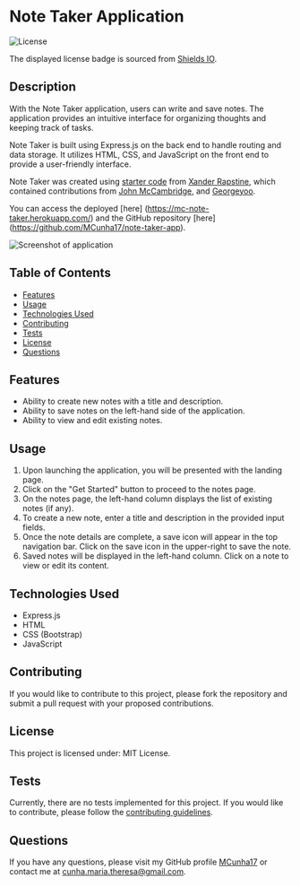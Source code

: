 # Note Taker Application

![License](https://img.shields.io/badge/license-MIT%20License-blue.svg)

The displayed license badge is sourced from <a href="https://shields.io/category/license">Shields IO</a>.

## Description
With the Note Taker application, users can write and save notes. The application provides an intuitive interface for organizing thoughts and keeping track of tasks.

Note Taker is built using Express.js on the back end to handle routing and data storage. It utilizes HTML, CSS, and JavaScript on the front end to provide a user-friendly interface.

Note Taker was created using [starter code](https://github.com/coding-boot-camp/miniature-eureka) from [Xander Rapstine](https://github.com/Xandromus), which contained contributions from <a href="https://github.com/nol166">John McCambridge</a>, and <a href="https://github.com/Georgeyoo">Georgeyoo</a>.

You can access the deployed [here] (https://mc-note-taker.herokuapp.com/) and the GitHub repository [here] (https://github.com/MCunha17/note-taker-app).

![Screenshot of application](/)

## Table of Contents
* [Features](#features)
* [Usage](#usage)
* [Technologies Used](#technologies-used)
* [Contributing](#contributing)
* [Tests](#tests)
* [License](#license)
* [Questions](#questions)

## Features
* Ability to create new notes with a title and description.
* Ability to save notes on the left-hand side of the application.
* Ability to view and edit existing notes.

## Usage
1. Upon launching the application, you will be presented with the landing page.
2. Click on the "Get Started" button to proceed to the notes page.
3. On the notes page, the left-hand column displays the list of existing notes (if any).
4. To create a new note, enter a title and description in the provided input fields.
5. Once the note details are complete, a save icon will appear in the top navigation bar. Click on the save icon in the upper-right to save the note.
6. Saved notes will be displayed in the left-hand column. Click on a note to view or edit its content.

## Technologies Used
* Express.js
* HTML
* CSS (Bootstrap)
* JavaScript

## Contributing
If you would like to contribute to this project, please fork the repository and submit a pull request with your proposed contributions.

## License
This project is licensed under: MIT License.

## Tests
Currently, there are no tests implemented for this project. If you would like to contribute, please follow the [contributing guidelines](#contributing).

## Questions
If you have any questions, please visit my GitHub profile [MCunha17](https://github.com/MCunha17) or contact me at cunha.maria.theresa@gmail.com.